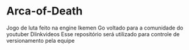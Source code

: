 # Arca-of-Death
Jogo de luta feito na engine Ikemen Go voltado para a comunidade do youtuber Dlinkvideos
Esse repositório será utilizado para controle de versionamento pela equipe
